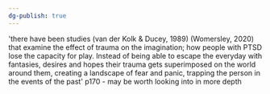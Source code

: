 ```yaml
---
dg-publish: true
---
```

'there have been studies (van der Kolk & Ducey, 1989) (Womersley, 2020) that examine the effect of trauma on the imagination; how people with PTSD lose the capacity for play. Instead of being able to escape the everyday with fantasies, desires and hopes their trauma gets superimposed on the world around them, creating a landscape of fear and panic, trapping the person in the events of the past' p170  - may be worth looking into in more depth

